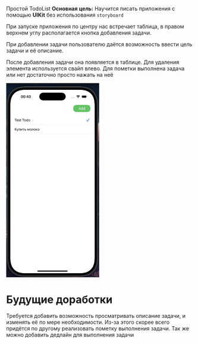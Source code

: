 Простой TodoList
**Основная цель:** Научится писать приложения с помощью **UIKit** без использования `storyboard`

При запуске приложения по центру нас встречает таблица, в правом верхнем углу располагается кнопка добавления задачи. 

При добавлении задачи пользователю даётся возможность ввести цель задачи и её описание. 

После добавления задачи она появляется в таблице. Для удаления элемента используется свайп влево. Для пометки выполнена задача или нет достаточно просто нажать на неё

<div>
  <img src="Приложение.png" width="250"\>
</div>


# Будущие доработки
Требуется добавить возможность просматривать описание задачи, и изменять её по мере необходимости. Из-за этого скорее всего придётся по другому реализовать пометку выполнения задачи. Так же можно добавить дедлайн для выполнения задачи
